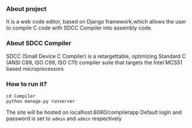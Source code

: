 ### About project
It is a web code editor, based on Django framework,which allows the user to compile C code with SDCC Compiler into assembly code.

### About SDCC Compiler
SDCC (Small Device C Compiler) is a retargettable, optimizing Standard C (ANSI C89, ISO C99, ISO C11) compiler suite that targets the Intel MCS51 based microprocessors

### How to run it?
```
cd Compiler
python manage.py runserver
```
The site will be hosted on localhost:8080/compilerapp
Default login and password is set to `admin` and `admin` respectively


